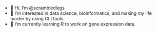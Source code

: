 - 👋 Hi, I’m @scrambledlegs
- 👀 I’m interested in data science, bioinformatics, and making my life harder by using CLI tools.
- 🌱 I’m currently learning R to work on gene expression data.

<!---
scrambledlegs/scrambledlegs is a ✨ special ✨ repository because its `README.md` (this file) appears on your GitHub profile.
You can click the Preview link to take a look at your changes.
--->
